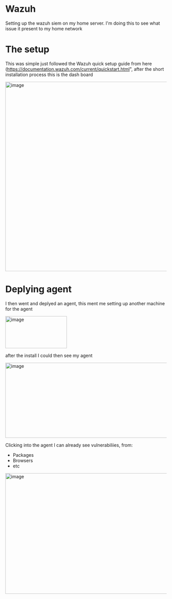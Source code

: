 # Wazuh
Setting up the wazuh siem on my home server. I'm doing this to see what issue it present to my home network

# The setup

This was simple just followed the Wazuh quick setup guide from here (https://documentation.wazuh.com/current/quickstart.html", after the short installation process this is the dash board

<img width="1050" height="590" alt="image" src="https://github.com/user-attachments/assets/a9acb5a0-ad5a-472b-b790-e7d089252bb5" />

# Deplying agent

I then went and deplyed an agent, this ment me setting up another machine for the agent

<img width="192" height="100" alt="image" src="https://github.com/user-attachments/assets/cd2bd204-0af3-4b81-8ef0-6a6edc788a57" />

after the install I could then see my agent 

<img width="1038" height="234" alt="image" src="https://github.com/user-attachments/assets/56697244-1a9a-4c1c-9dac-ef127b8e02f8" />

Clicking into the agent I can already see vulnerabiliies, from: 
  - Packages
  - Browsers
  - etc

<img width="1023" height="376" alt="image" src="https://github.com/user-attachments/assets/29c8c4a8-c10c-4701-8853-b3e594d2fad9" />
